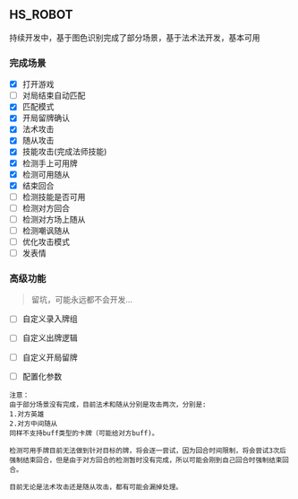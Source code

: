 ## HS_ROBOT
持续开发中，基于图色识别完成了部分场景，基于法术法开发，基本可用

### 完成场景
- [x] 打开游戏  
- [ ] 对局结束自动匹配  
- [x] 匹配模式
- [x] 开局留牌确认
- [x] 法术攻击
- [x] 随从攻击
- [x] 技能攻击(完成法师技能)
- [x] 检测手上可用牌
- [x] 检测可用随从
- [x] 结束回合
- [ ] 检测技能是否可用
- [ ] 检测对方回合
- [ ] 检测对方场上随从
- [ ] 检测嘲讽随从
- [ ] 优化攻击模式
- [ ] 发表情

### 高级功能

> 留坑，可能永远都不会开发...
- [ ] 自定义录入牌组
- [ ] 自定义出牌逻辑
- [ ] 自定义开局留牌
- [ ] 配置化参数



```
注意：
由于部分场景没有完成，目前法术和随从分别是攻击两次，分别是:  
1.对方英雄 
2.对方中间随从
同样不支持buff类型的卡牌（可能给对方buff)。

检测可用手牌目前无法做到针对目标的牌，将会逐一尝试，因为回合时间限制，将会尝试3次后强制结束回合，但是由于对方回合的检测暂时没有完成，所以可能会刚到自己回合时强制结束回合。

目前无论是法术攻击还是随从攻击，都有可能会漏掉处理。
```